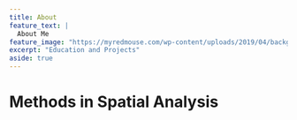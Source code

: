 ```yaml
---
title: About
feature_text: |
  About Me
feature_image: "https://myredmouse.com/wp-content/uploads/2019/04/background-header-technology.jpg"
excerpt: "Education and Projects"
aside: true
---
```

# Methods in Spatial Analysis


